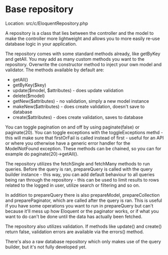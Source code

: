 # Base repository

Location: src/c/EloquentRepository.php

A repository is a class that lies between the controller and the model to make the controller more lightweight and allows you to more easily re-use database logic in your application.

The repository comes with some standard methods already, like getByKey and getAll. You may add as many custom methods you want to the repository. Overwrite the constructor method to inject your own model and validator. The methods available by default are:

- getAll()
- getByKey($key)
- update($model, $attributes) - does update validation
- delete($model)
- getNew($attributes) - no validation, simply a new model instance
- makeNew($attributes) - does create validation, doesn't save to database
- create($attributes) - does create validation, saves to database

You can toggle pagination on and off by using paginate(false) or paginate(20). You can toggle exceptions with the toggleExceptions methd - this will make sure that firstOrFail is called instead of first - useful for an API or where you otherwise have a generic error handler for the ModelNotFound exception. These methods can be chained, so you can for example do paginate(20)->getAll().

The repository utilizes the fetchSingle and fetchMany methods to run queries. Before the query is ran, prepareQuery is called with the query builder instance - this way, you can add default behaviour to all queries being ran through the repository - this can be used to limit results to rows related to the logged in user, utilize search or filtering and so on.

In addition to prepareQuery there is also prepareModel, prepareCollection and preparePaginator, which are called after the query is ran. This is useful if you have some operations you want to run in prepareQuery but can't because it'll mess up how Eloquent or the paginator works, or if what you want to do can't be done until the data has actually been fetched.

The repository also utilizes validation. If methods like update() and create() return false, validation errors are available via the errors() method.

There's also a raw database repository which only makes use of the query builder, but it's not fully developed yet.